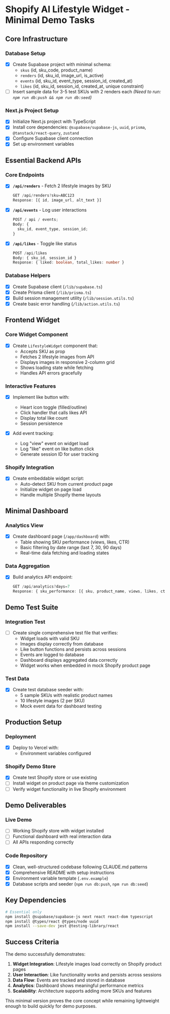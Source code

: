 # Shopify AI Lifestyle Widget - Minimal Demo Tasks

## Core Infrastructure

### Database Setup

- [x] Create Supabase project with minimal schema:
  - `skus` (id, sku_code, product_name)
  - `renders` (id, sku_id, image_url, is_active)
  - `events` (id, sku_id, event_type, session_id, created_at)
  - `likes` (id, sku_id, session_id, created_at, unique constraint)
- [ ] Insert sample data for 3-5 test SKUs with 2 renders each _(Need to run: `npm run db:push && npm run db:seed`)_

### Next.js Project Setup

- [x] Initialize Next.js project with TypeScript
- [x] Install core dependencies: `@supabase/supabase-js`, `uuid`, `prisma`, `@tanstack/react-query`, `zustand`
- [x] Configure Supabase client connection
- [x] Set up environment variables

## Essential Backend APIs

### Core Endpoints

- [x] **`/api/renders`** - Fetch 2 lifestyle images by SKU

  ```typescript
  GET /api/renders?sku=ABC123
  Response: [{ id, image_url, alt_text }]
  ```

- [x] **`/api/events`** - Log user interactions

  ```typescript
  POST / api / events;
  Body: {
    sku_id, event_type, session_id;
  }
  ```

- [x] **`/api/likes`** - Toggle like status
  ```typescript
  POST /api/likes
  Body: { sku_id, session_id }
  Response: { liked: boolean, total_likes: number }
  ```

### Database Helpers

- [x] Create Supabase client (`/lib/supabase.ts`)
- [x] Create Prisma client (`/lib/prisma.ts`)
- [x] Build session management utility (`/lib/session.utils.ts`)
- [x] Create basic error handling (`/lib/action.utils.ts`)

## Frontend Widget

### Core Widget Component

- [x] Create `LifestyleWidget` component that:
  - Accepts SKU as prop
  - Fetches 2 lifestyle images from API
  - Displays images in responsive 2-column grid
  - Shows loading state while fetching
  - Handles API errors gracefully

### Interactive Features

- [x] Implement like button with:

  - Heart icon toggle (filled/outline)
  - Click handler that calls likes API
  - Display total like count
  - Session persistence

- [x] Add event tracking:
  - Log "view" event on widget load
  - Log "like" event on like button click
  - Generate session ID for user tracking

### Shopify Integration

- [x] Create embeddable widget script:
  - Auto-detect SKU from current product page
  - Initialize widget on page load
  - Handle multiple Shopify theme layouts

## Minimal Dashboard

### Analytics View

- [x] Create dashboard page (`/app/dashboard`) with:
  - Table showing SKU performance (views, likes, CTR)
  - Basic filtering by date range (last 7, 30, 90 days)
  - Real-time data fetching and loading states

### Data Aggregation

- [x] Build analytics API endpoint:
  ```typescript
  GET /api/analytics?days=7
  Response: { sku_performance: [{ sku, product_name, views, likes, ctr }] }
  ```

## Demo Test Suite

### Integration Test

- [ ] Create single comprehensive test file that verifies:
  - Widget loads with valid SKU
  - Images display correctly from database
  - Like button functions and persists across sessions
  - Events are logged to database
  - Dashboard displays aggregated data correctly
  - Widget works when embedded in mock Shopify product page

### Test Data

- [x] Create test database seeder with:
  - 5 sample SKUs with realistic product names
  - 10 lifestyle images (2 per SKU)
  - Mock event data for dashboard testing

## Production Setup

### Deployment

- [x] Deploy to Vercel with:
  - Environment variables configured

### Shopify Demo Store

- [x] Create test Shopify store or use existing
- [ ] Install widget on product page via theme customization
- [ ] Verify widget functionality in live Shopify environment

## Demo Deliverables

### Live Demo

- [ ] Working Shopify store with widget installed
- [ ] Functional dashboard with real interaction data
- [ ] All APIs responding correctly

### Code Repository

- [x] Clean, well-structured codebase following CLAUDE.md patterns
- [x] Comprehensive README with setup instructions
- [x] Environment variable template (`.env.example`)
- [x] Database scripts and seeder (`npm run db:push`, `npm run db:seed`)

## Key Dependencies

```bash
# Essential only
npm install @supabase/supabase-js next react react-dom typescript
npm install @types/react @types/node uuid
npm install --save-dev jest @testing-library/react
```

## Success Criteria

The demo successfully demonstrates:

1. **Widget Integration**: Lifestyle images load correctly on Shopify product pages
2. **User Interaction**: Like functionality works and persists across sessions
3. **Data Flow**: Events are tracked and stored in database
4. **Analytics**: Dashboard shows meaningful performance metrics
5. **Scalability**: Architecture supports adding more SKUs and features

This minimal version proves the core concept while remaining lightweight enough to build quickly for demo purposes.
